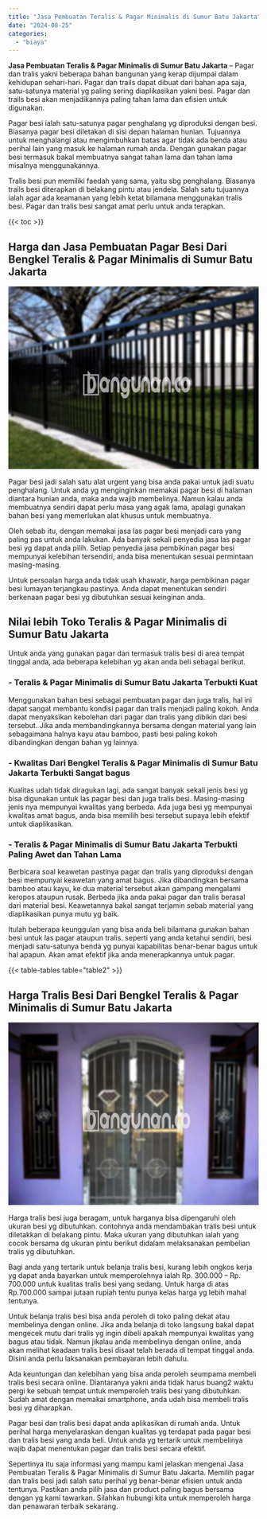 ```yaml
---
title: "Jasa Pembuatan Teralis & Pagar Minimalis di Sumur Batu Jakarta"
date: "2024-08-25"
categories: 
  - "biaya"
---
```


**Jasa Pembuatan Teralis & Pagar Minimalis di Sumur Batu Jakarta** – Pagar dan tralis yakni beberapa bahan bangunan yang kerap dijumpai dalam kehidupan sehari-hari. Pagar dan trails dapat dibuat dari bahan apa saja, satu-satunya material yg paling sering diaplikasikan yakni besi. Pagar dan trails besi akan menjadikannya paling tahan lama dan efisien untuk digunakan.

Pagar besi ialah satu-satunya pagar penghalang yg diproduksi dengan besi. Biasanya pagar besi diletakan di sisi depan halaman hunian. Tujuannya untuk menghalangi atau mengimbuhkan batas agar tidak ada benda atau perihal lain yang masuk ke halaman rumah anda. Dengan gunakan pagar besi termasuk bakal membuatnya sangat tahan lama dan tahan lama misalnya menggunakannya.

Tralis besi pun memiliki faedah yang sama, yaitu sbg penghalang. Biasanya trails besi diterapkan di belakang pintu atau jendela. Salah satu tujuannya ialah agar ada keamanan yang lebih ketat bilamana menggunakan tralis besi. Pagar dan tralis besi sangat amat perlu untuk anda terapkan.

{{< toc >}}

## Harga dan Jasa Pembuatan Pagar Besi Dari Bengkel Teralis & Pagar Minimalis di Sumur Batu Jakarta

![Jasa Pembuatan Teralis & Pagar Minimalis di Sumur Batu Jakarta](/images/pagar-minimalis-murah-68.png)

Pagar besi jadi salah satu alat urgent yang bisa anda pakai untuk jadi suatu penghalang. Untuk anda yg menginginkan memakai pagar besi di halaman diantara hunian anda, maka anda wajib membelinya. Namun kalau anda membuatnya sendiri dapat perlu masa yang agak lama, apalagi gunakan bahan besi yang memerlukan alat khusus untuk membuatnya.

Oleh sebab itu, dengan memakai jasa las pagar besi menjadi cara yang paling pas untuk anda lakukan. Ada banyak sekali penyedia jasa las pagar besi yg dapat anda pilih. Setiap penyedia jasa pembikinan pagar besi mempunyai kelebihan tersendiri, anda bisa menentukan sesuai permintaan masing-masing.

Untuk persoalan harga anda tidak usah khawatir, harga pembikinan pagar besi lumayan terjangkau pastinya. Anda dapat menentukan sendiri berkenaan pagar besi yg dibutuhkan sesuai keinginan anda.

## Nilai lebih Toko Teralis & Pagar Minimalis di Sumur Batu Jakarta

Untuk anda yang gunakan pagar dan termasuk tralis besi di area tempat tinggal anda, ada beberapa kelebihan yg akan anda beli sebagai berikut.

### \- Teralis & Pagar Minimalis di Sumur Batu Jakarta Terbukti Kuat

Menggunakan bahan besi sebagai pembuatan pagar dan juga tralis, hal ini dapat sangat membantu kondisi pagar dan tralis menjadi paling kokoh. Anda dapat menyaksikan kebolehan dari pagar dan tralis yang dibikin dari besi tersebut. Jika anda membandingkannya bersama dengan material yang lain sebagaimana halnya kayu atau bamboo, pasti besi paling kokoh dibandingkan dengan bahan yg lainnya.

### \- Kwalitas Dari Bengkel Teralis & Pagar Minimalis di Sumur Batu Jakarta Terbukti Sangat bagus

Kualitas udah tidak diragukan lagi, ada sangat banyak sekali jenis besi yg bisa digunakan untuk las pagar besi dan juga tralis besi. Masing-masing jenis nya mempunyai kwalitas yang berbeda. Ada juga besi yg mempunyai kwalitas amat bagus, anda bisa memilih besi tersebut supaya lebih efektif untuk diaplikasikan.

### \- Teralis & Pagar Minimalis di Sumur Batu Jakarta Terbukti Paling Awet dan Tahan Lama

Berbicara soal keawetan pastinya pagar dan tralis yang diproduksi dengan besi mempunyai keawetan yang amat bagus. Jika dibandingkan bersama bamboo atau kayu, ke dua material tersebut akan gampang mengalami keropos ataupun rusak. Berbeda jika anda pakai pagar dan tralis berasal dari material besi. Keawetannya bakal sangat terjamin sebab material yang diaplikasikan punya mutu yg baik.

Itulah beberapa keunggulan yang bisa anda beli bilamana gunakan bahan besi untuk las pagar ataupun tralis. seperti yang anda ketahui sendiri, besi menjadi satu-satunya benda yg punyai kapabilitas benar-benar bagus untuk hal apapun. Akan amat efektif jika anda menerapkannya untuk pagar.

{{< table-tables table="table2" >}}

## Harga Tralis Besi Dari Bengkel Teralis & Pagar Minimalis di Sumur Batu Jakarta

![Jasa Pembuatan Teralis & Pagar Minimalis di Sumur Batu Jakarta](/images/teralis-minimalis-murah-11.png)

Harga tralis besi juga beragam, untuk harganya bisa dipengaruhi oleh ukuran besi yg dibutuhkan. contohnya anda mendambakan tralis besi untuk diletakkan di belakang pintu. Maka ukuran yang dibutuhkan ialah yang cocok bersama dg ukuran pintu berikut didalam melaksanakan pembelian tralis yg dibutuhkan.

Bagi anda yang tertarik untuk belanja tralis besi, kurang lebih ongkos kerja yg dapat anda bayarkan untuk memperolehnya ialah Rp. 300.000 – Rp. 700.000 untuk kualitas tralis besi yang sedang. Untuk harga di atas Rp.700.000 sampai jutaan rupiah tentu punya kelas harga yg lebih mahal tentunya.

Untuk belanja tralis besi bisa anda peroleh di toko paling dekat atau membelinya dengan online. Jika anda belanja di toko langsung bakal dapat mengecek mutu dari tralis yg ingin dibeli apakah mempunyai kwalitas yang bagus atau tidak. Namun jikalau anda membelinya dengan online, anda akan melihat keadaan tralis besi disaat telah berada di tempat tinggal anda. Disini anda perlu laksanakan pembayaran lebih dahulu.

Ada keuntungan dan kelebihan yang bisa anda peroleh seumpama membeli tralis besi secara online. Diantaranya yakni anda tidak harus buang2 waktu pergi ke sebuah tempat untuk memperoleh tralis besi yang dibutuhkan. Sudah amat dengan memakai smartphone, anda udah bisa membeli tralis besi yg diharapkan.

Pagar besi dan tralis besi dapat anda aplikasikan di rumah anda. Untuk perihal harga menyelaraskan dengan kualitas yg terdapat pada pagar besi dan tralis besi yang anda beli. Untuk anda yg tertarik untuk membelinya wajib dapat menentukan pagar dan tralis besi secara efektif.

Sepertinya itu saja informasi yang mampu kami jelaskan mengenai Jasa Pembuatan Teralis & Pagar Minimalis di Sumur Batu Jakarta. Memilih pagar dan tralis besi jadi salah satu perihal yg benar-benar efisien untuk anda tentunya. Pastikan anda pilih jasa dan product paling bagus bersama dengan yg kami tawarkan. Silahkan hubungi kita untuk memperoleh harga dan penawaran terbaik sekarang.
